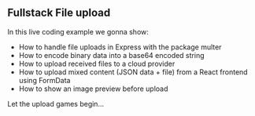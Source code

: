 ## Fullstack File upload

In this live coding example we gonna show:

- How to handle file uploads in Express with the package multer
- How to encode binary data into a base64 encoded string
- How to upload received files to a cloud provider
- How to upload mixed content (JSON data + file) from a React frontend using FormData
- How to show an image preview before upload

Let the upload games begin...